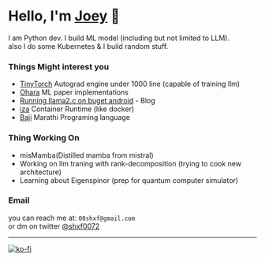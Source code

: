# Hello, I'm [Joey](https://github.com/joey00072/) 👋


I am Python dev. I build ML model (including but not limited to LLM).<br>
also I do some Kubernetes & I build random stuff.

### Things Might interest you 
- [TinyTorch](https://github.com/joey00072/Tinytorch) Autograd engine under 1000 line (capable of training llm)
- [Ohara](https://github.com/joey00072/ohara) ML paper implementations
- [Running llama2.c on buget android](https://www.pythonstuff.com/blog/running_llama2.c_on_buget_android) - Blog
- [iza](https://github.com/joey00072/iza) Container Runtime (like docker)
- [Baji](https://github.com/joey00072/Baji-Marathi-Programing-Language) Marathi Programing language


### Thing Working On
- misMamba(Distilled
 mamba from mistral)
- Working on llm traning with rank-decomposition (trying to cook new architecture)
- Learning about Eigenspinor (prep for quantum computer simulator)

### Email
you can reach me at: `00shxf@gmail.com` <br>
or dm on twitter [@shxf0072](https://twitter.com/shxf0072)

---
[![ko-fi](https://ko-fi.com/img/githubbutton_sm.svg)](https://ko-fi.com/R6R8KQTZ5)

